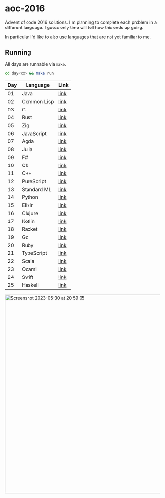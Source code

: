 # aoc-2016

Advent of code 2016 solutions. I'm planning to complete each problem in a different language. I guess only time will tell how this ends up going.

In particular I'd like to also use languages that are not yet familiar to me.

## Running

All days are runnable via `make`.

```sh
cd day<xx> && make run
```

| Day | Language    | Link            |
| --- | ----------- | --------------- |
| 01  | Java        | [link](./day01) |
| 02  | Common Lisp | [link](./day02) |
| 03  | C           | [link](./day03) |
| 04  | Rust        | [link](./day04) |
| 05  | Zig         | [link](./day05) |
| 06  | JavaScript  | [link](./day06) |
| 07  | Agda        | [link](./day07) |
| 08  | Julia       | [link](./day08) |
| 09  | F#          | [link](./day09) |
| 10  | C#          | [link](./day10) |
| 11  | C++         | [link](./day11) |
| 12  | PureScript  | [link](./day12) |
| 13  | Standard ML | [link](./day13) |
| 14  | Python      | [link](./day14) |
| 15  | Elixir      | [link](./day15) |
| 16  | Clojure     | [link](./day16) |
| 17  | Kotlin      | [link](./day17) |
| 18  | Racket      | [link](./day18) |
| 19  | Go          | [link](./day19) |
| 20  | Ruby        | [link](./day20) |
| 21  | TypeScript  | [link](./day21) |
| 22  | Scala       | [link](./day22) |
| 23  | Ocaml       | [link](./day23) |
| 24  | Swift       | [link](./day24) |
| 25  | Haskell     | [link](./day25) |

<img width="647" alt="Screenshot 2023-05-30 at 20 59 05" src="https://github.com/japiirainen/aoc-2016/assets/61139818/a054073a-65f6-4bc1-8de1-89842cd858b2">
